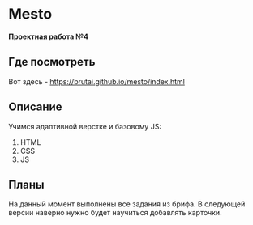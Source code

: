 # Mesto
**Проектная работа №4**

## Где посмотреть

Вот здесь - https://brutai.github.io/mesto/index.html

## Описание

Учимся адаптивной верстке и базовому JS:

1. HTML
2. CSS
3. JS

## Планы

На данный момент выполнены все задания из брифа. В следующей версии наверно нужно будет научиться добавлять карточки.
